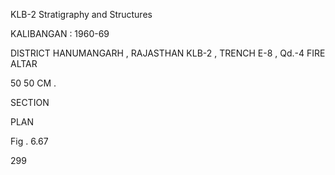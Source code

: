 KLB-2 Stratigraphy and Structures

KALIBANGAN : 1960-69

DISTRICT HANUMANGARH , RAJASTHAN
KLB-2 , TRENCH E-8 , Qd.-4
FIRE ALTAR

50                                50
CM .

SECTION

PLAN

Fig . 6.67

299